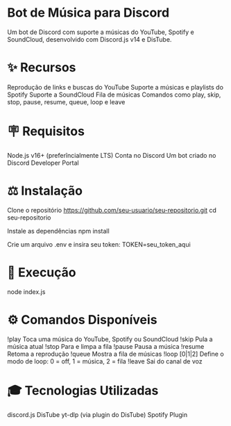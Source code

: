 # Bot de Música para Discord
Um bot de Discord com suporte a músicas do YouTube, Spotify e SoundCloud, desenvolvido com Discord.js v14 e DisTube.

# ✨ Recursos
Reprodução de links e buscas do YouTube
Suporte a músicas e playlists do Spotify
Suporte a SoundCloud
Fila de músicas
Comandos como play, skip, stop, pause, resume, queue, loop e leave

# 🪧 Requisitos
Node.js v16+ (preferîncialmente LTS)
Conta no Discord
Um bot criado no Discord Developer Portal

# ⚖️ Instalação
Clone o repositório
https://github.com/seu-usuario/seu-repositorio.git
cd seu-repositorio

Instale as dependências
npm install

Crie um arquivo .env e insira seu token:
TOKEN=seu_token_aqui

# 🔧 Execução
node index.js

# ⚙️ Comandos Disponíveis

!play <link ou nome>    Toca uma música do YouTube, Spotify ou SoundCloud
!skip                  Pula a música atual
!stop                  Para e limpa a fila
!pause                 Pausa a música
!resume                Retoma a reprodução
!queue                 Mostra a fila de músicas
!loop [0|1|2]          Define o modo de loop: 0 = off, 1 = música, 2 = fila
!leave                 Sai do canal de voz

# 🎓 Tecnologias Utilizadas

discord.js
DisTube
yt-dlp (via plugin do DisTube)
Spotify Plugin
